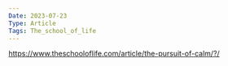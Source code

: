 ```yaml
---
Date: 2023-07-23
Type: Article
Tags: The_school_of_life
---
```

https://www.theschooloflife.com/article/the-pursuit-of-calm/?/